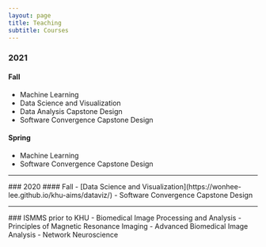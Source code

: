 ```yaml
---
layout: page
title: Teaching
subtitle: Courses
---
```

### 2021
#### Fall
- Machine Learning
- Data Science and Visualization
- Data Analysis Capstone Design
- Software Convergence Capstone Design

#### Spring
- Machine Learning
- Software Convergence Capstone Design

<hr>
### 2020
#### Fall
- [Data Science and Visualization](https://wonhee-lee.github.io/khu-aims/dataviz/)
- Software Convergence Capstone Design 

<hr>
### ISMMS prior to KHU
- Biomedical Image Processing and Analysis 
- Principles of Magnetic Resonance Imaging
- Advanced Biomedical Image Analysis
- Network Neuroscience
